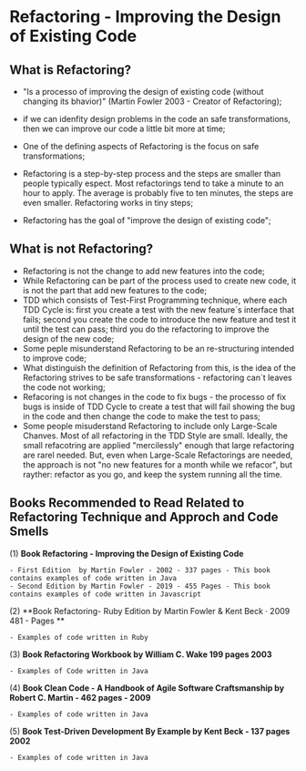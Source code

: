 # Refactoring - Improving the Design of Existing Code

## What is Refactoring?

- "Is a processo of improving the design of existing code (without changing its bhavior)" (Martin Fowler 2003 - Creator of Refactoring);

- if we can idenfity design problems in the code an safe transformations, then we can improve our code a little bit more at time;
- One of the defining aspects of Refactoring is the focus on safe transformations;
- Refactoring is a step-by-step process and the steps are smaller than people typically espect. Most refactorings tend to take a minute to an hour to apply. The average is probably five to ten minutes, the steps are even smaller. Refactoring works in tiny steps;
- Refactoring has the goal of "improve the design of existing code";

## What is not Refactoring?

- Refactoring is not the change to add new features into the code;
- While Refactoring can be part of the process used to create new code, it is not the part that add new features to the code;
- TDD which consists of Test-First Programming technique, where each TDD Cycle is: first you create a test with the new feature´s interface that fails; second you create the code to introduce the new feature and test it until the test can pass; third you do the refactoring to improve the design of the new code;
- Some peple misunderstand Refactoring to be an re-structuring intended to improve code; 
- What distinguish the definition of Refactoring from this, is the idea of the Refactoring strives to be safe transformations - refactoring can´t leaves the code not working;
- Refacoring is not changes in the code to fix bugs - the processo of fix bugs is inside of TDD Cycle to create a test that will fail showing the bug in the code and then change the code to make the test to pass;
- Some people misuderstand Refactoring to include only Large-Scale Chanves. Most of all refactoring in the TDD Style are small. Ideally, the small refacotring are applied "mercilessly" enough that large refactoring are rarel needed. But, even when Large-Scale Refactorings are needed, the approach is not "no new features for a month while we refacor", but rayther: refactor as you go, and keep the system running all the time.

## Books Recommended to Read Related to Refactoring Technique and Approch and Code Smells

(1) **Book Refactoring - Improving the Design of Existing Code**
    
    - First Edition  by Martin Fowler - 2002 - 337 pages - This book contains examples of code written in Java 
    - Second Edition by Martin Fowler - 2019 - 455 Pages - This book contains examples of code written in Javascript
    
(2) **Book Refactoring-  Ruby Edition by Martin Fowler & Kent Beck · 2009 481 - Pages **

    - Examples of code written in Ruby
    
(3) **Book Refactoring Workbook by William C. Wake  199 pages 2003**

    - Examples of Code written in Java

(4) **Book Clean Code - A Handbook of Agile Software Craftsmanship by Robert C. Martin - 462 pages - 2009**

    - Examples of code written in Java
    
(5) **Book Test-Driven Development By Example by Kent Beck - 137 pages 2002**

    - Examples of code written in Java
    
    
    
    
